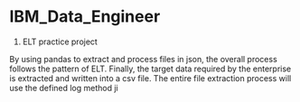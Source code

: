 # IBM_Data_Engineer
 
 1. ELT practice project
 
  By using pandas to extract and process files in json, the overall process follows the pattern of ELT. Finally, the target data required by the enterprise is extracted and written into a csv file. The entire file extraction process will use the defined log method ji
